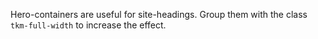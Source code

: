 Hero-containers are useful for site-headings. Group them with the class `tkm-full-width` to increase the effect.
